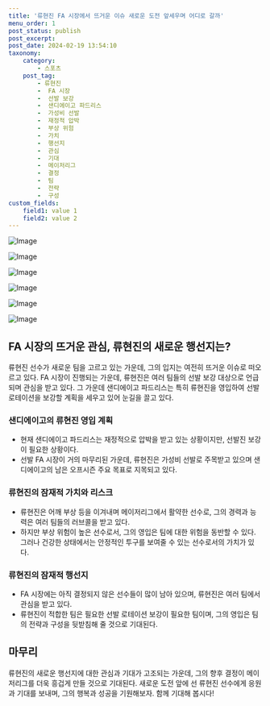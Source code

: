 ```yaml
---
title: '류현진 FA 시장에서 뜨거운 이슈 새로운 도전 앞세우며 어디로 갈까'
menu_order: 1
post_status: publish
post_excerpt: 
post_date: 2024-02-19 13:54:10
taxonomy:
    category:
        - 스포츠
    post_tag:
        - 류현진
        -  FA 시장
        -  선발 보강
        -  샌디에이고 파드리스
        -  가성비 선발
        -  재정적 압박
        -  부상 위험
        -  가치
        -  행선지
        -  관심
        -  기대
        -  메이저리그
        -  결정
        -  팀
        -  전략
        -  구성
custom_fields:
    field1: value 1
    field2: value 2
---
```


![Image](https://imgnews.pstatic.net/image/477/2024/02/14/0000473446_001_20240214081101963.jpg?type=w647)

![Image](https://imgnews.pstatic.net/image/477/2024/02/14/0000473446_002_20240214081101998.jpg?type=w647)

![Image](https://imgnews.pstatic.net/image/477/2024/02/14/0000473446_003_20240214081102032.jpg?type=w647)

![Image](https://imgnews.pstatic.net/image/477/2024/02/14/0000473446_004_20240214081102083.jpg?type=w647)

![Image](https://imgnews.pstatic.net/image/477/2024/02/14/0000473446_005_20240214081102126.jpg?type=w647)

![Image](https://imgnews.pstatic.net/image/477/2024/02/14/0000473446_006_20240214081102173.jpg?type=w647)

## FA 시장의 뜨거운 관심, 류현진의 새로운 행선지는?
류현진 선수가 새로운 팀을 고르고 있는 가운데, 그의 입지는 여전히 뜨거운 이슈로 떠오르고 있다. FA 시장이 진행되는 가운데, 류현진은 여러 팀들의 선발 보강 대상으로 언급되며 관심을 받고 있다. 그 가운데 샌디에이고 파드리스는 특히 류현진을 영입하여 선발 로테이션을 보강할 계획을 세우고 있어 눈길을 끌고 있다.
### 샌디에이고의 류현진 영입 계획
- 현재 샌디에이고 파드리스는 재정적으로 압박을 받고 있는 상황이지만, 선발진 보강이 필요한 상황이다.
- 선발 FA 시장이 거의 마무리된 가운데, 류현진은 가성비 선발로 주목받고 있으며 샌디에이고의 남은 오프시즌 주요 목표로 지목되고 있다.
### 류현진의 잠재적 가치와 리스크
- 류현진은 어깨 부상 등을 이겨내며 메이저리그에서 활약한 선수로, 그의 경력과 능력은 여러 팀들의 러브콜을 받고 있다.
- 하지만 부상 위험이 높은 선수로서, 그의 영입은 팀에 대한 위험을 동반할 수 있다. 그러나 건강한 상태에서는 안정적인 투구를 보여줄 수 있는 선수로서의 가치가 있다.
### 류현진의 잠재적 행선지
- FA 시장에는 아직 결정되지 않은 선수들이 많이 남아 있으며, 류현진은 여러 팀에서 관심을 받고 있다.
- 류현진이 적합한 팀은 필요한 선발 로테이션 보강이 필요한 팀이며, 그의 영입은 팀의 전략과 구성을 뒷받침해 줄 것으로 기대된다.
## 마무리
류현진의 새로운 행선지에 대한 관심과 기대가 고조되는 가운데, 그의 향후 결정이 메이저리그를 더욱 흥겁게 만들 것으로 기대된다. 새로운 도전 앞에 선 류현진 선수에게 응원과 기대를 보내며, 그의 행복과 성공을 기원해보자. 함께 기대해 봅시다!
